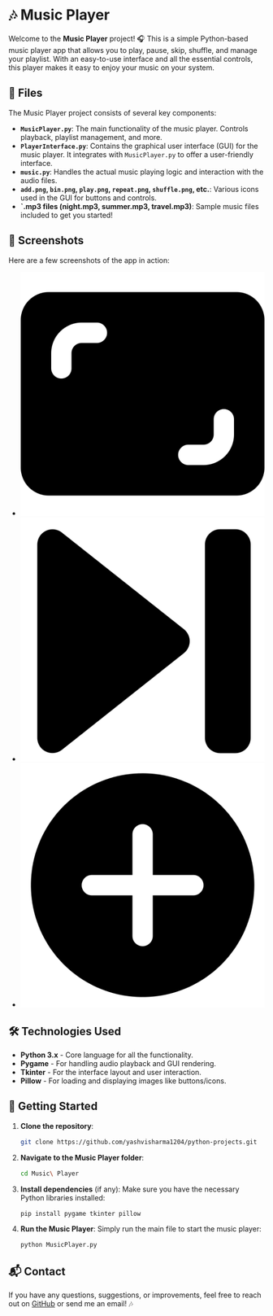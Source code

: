 # 🎶 Music Player

Welcome to the **Music Player** project! 🎧 This is a simple Python-based music player app that allows you to play, pause, skip, shuffle, and manage your playlist. With an easy-to-use interface and all the essential controls, this player makes it easy to enjoy your music on your system.

## 📂 Files

The Music Player project consists of several key components:

- **`MusicPlayer.py`**: The main functionality of the music player. Controls playback, playlist management, and more.
- **`PlayerInterface.py`**: Contains the graphical user interface (GUI) for the music player. It integrates with `MusicPlayer.py` to offer a user-friendly interface.
- **`music.py`**: Handles the actual music playing logic and interaction with the audio files.
- **`add.png`, `bin.png`, `play.png`, `repeat.png`, `shuffle.png`, etc.**: Various icons used in the GUI for buttons and controls.
- **`.mp3 files (night.mp3, summer.mp3, travel.mp3)**: Sample music files included to get you started!

## 🎥 Screenshots

Here are a few screenshots of the app in action:

- ![Display Frame](Music%20Player/display-frame.png)
- ![Play Button](Music%20Player/play.png)
- ![Add Button](Music%20Player/add.png)

## 🛠 Technologies Used

- **Python 3.x** - Core language for all the functionality.
- **Pygame** - For handling audio playback and GUI rendering.
- **Tkinter** - For the interface layout and user interaction.
- **Pillow** - For loading and displaying images like buttons/icons.

## 🚀 Getting Started

1. **Clone the repository**:
   ```bash
   git clone https://github.com/yashvisharma1204/python-projects.git
   ```
2. **Navigate to the Music Player folder**:
   ```bash
   cd Music\ Player
   ```
3. **Install dependencies** (if any):
   Make sure you have the necessary Python libraries installed:
   ```bash
   pip install pygame tkinter pillow
   ```

4. **Run the Music Player**:
   Simply run the main file to start the music player:
   ```bash
   python MusicPlayer.py
   ```

## 📬 Contact

If you have any questions, suggestions, or improvements, feel free to reach out on [GitHub](https://github.com/yashvisharma1204) or send me an email! 🎶


